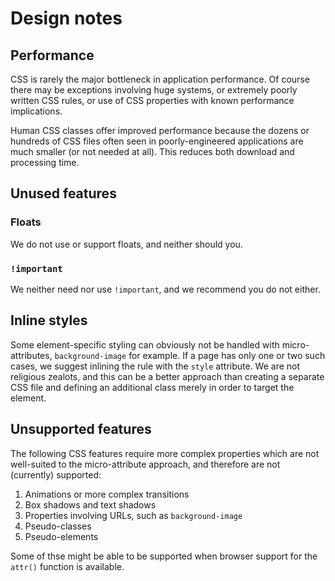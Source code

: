 Design notes
============

Performance
-----------

CSS is rarely the major bottleneck in application performance.
Of course there may be exceptions involving huge systems,
or extremely poorly written CSS rules,
or use of CSS properties with known performance implications.

Human CSS classes offer improved performance because the dozens or hundreds of CSS files often seen in
poorly-engineered applications are much smaller (or not needed at all).
This reduces both download and processing time.

Unused features
---------------

### Floats

We do not use or support floats, and neither should you.

### `!important`

We neither need nor use `!important`, and we recommend you do not either.

Inline styles
------------

Some element-specific styling can obviously not be handled with micro-attributes,
`background-image` for example.
If a page has only one or two such cases, we suggest inlining the rule with the `style` attribute.
We are not religious zealots, and this can be a better approach than creating a separate CSS file
and defining an additional class merely in order to target the element.

Unsupported features
--------------------

The following CSS features require more complex properties which are not well-suited to the micro-attribute approach,
and therefore are not (currently) supported:

1. Animations or more complex transitions
2. Box shadows and text shadows
3. Properties involving URLs, such as `background-image`
4. Pseudo-classes
5. Pseudo-elements

Some of thse might be able to be supported when browser support for the `attr()` function is available.
